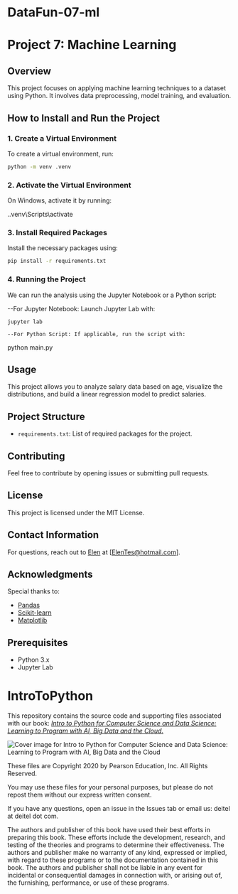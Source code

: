 # DataFun-07-ml
# Project 7: Machine Learning

## Overview
This project focuses on applying machine learning techniques to a dataset using Python. It involves data preprocessing, model training, and evaluation.

## How to Install and Run the Project

### 1. Create a Virtual Environment
To create a virtual environment, run:
```bash
python -m venv .venv
```
### 2. Activate the Virtual Environment
On Windows, activate it by running:

.\.venv\Scripts\activate

### 3. Install Required Packages
Install the necessary packages using:
```bash
pip install -r requirements.txt
```
### 4. Running the Project
We can run the analysis using the Jupyter Notebook or a Python script:

--For Jupyter Notebook: Launch Jupyter Lab with:
```
jupyter lab

--For Python Script: If applicable, run the script with:
```
python main.py

## Usage
This project allows you to analyze salary data based on age, visualize the distributions, and build a linear regression model to predict salaries.

## Project Structure

- `requirements.txt`: List of required packages for the project.


## Contributing
Feel free to contribute by opening issues or submitting pull requests.

## License
This project is licensed under the MIT License.

## Contact Information
For questions, reach out to [Elen](https://github.com/Elen-Tesfai) at [ElenTes@hotmail.com].

## Acknowledgments
Special thanks to:  
- [Pandas](https://pandas.pydata.org/)
- [Scikit-learn](https://scikit-learn.org/stable/)
- [Matplotlib](https://matplotlib.org/)

## Prerequisites
- Python 3.x
- Jupyter Lab

# IntroToPython
This repository contains the source code and supporting files associated with our book: <a href=https://amzn.to/2KfCptN>_Intro to Python for Computer Science and Data Science: Learning to Program with AI, Big Data and the Cloud_.</a>
    
![Cover image for Intro to Python for Computer Science and Data Science: 
    Learning to Program with AI, Big Data and the Cloud](https://deitel.com/wp-content/uploads/2020/01/intro-to-python-for-computer-science-and-data-science.jpg)

These files are Copyright 2020 by Pearson Education, Inc. All Rights Reserved. 

You may use these files for your personal purposes, but please do not repost them without our express written consent.

If you have any questions, open an issue in the Issues tab or email us: deitel at deitel dot com.

The authors and publisher of this book have used their best efforts in preparing this book. These efforts include the development, research, and testing of the theories and programs to determine their effectiveness. The authors and publisher make no warranty of any kind, expressed or implied, with regard to these programs or to the documentation contained in this book. The authors and publisher shall not be liable in any event for incidental or consequential damages in connection with, or arising out of, the furnishing, performance, or use of these programs.

